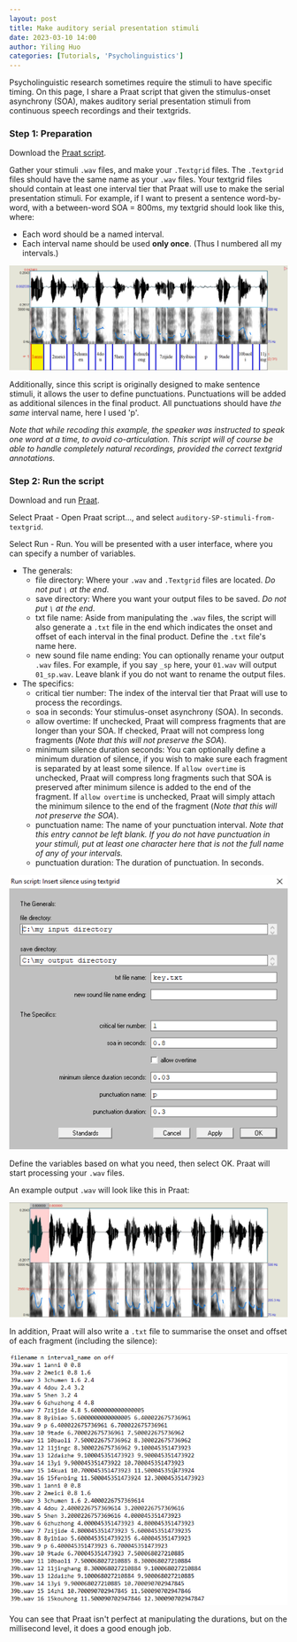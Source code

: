 ```yaml
---
layout: post
title: Make auditory serial presentation stimuli
date: 2023-03-10 14:00
author: Yiling Huo
categories: [Tutorials, 'Psycholinguistics']
---
```


Psycholinguistic research sometimes require the stimuli to have specific timing. On this page, I share a Praat script that given the stimulus-onset asynchrony (SOA), makes auditory serial presentation stimuli from continuous speech recordings and their textgrids. 

<!--excerpt-->

### Step 1: Preparation

Download the <a href="/files/resources/praat/auditory-SP-stimuli-from-textgrid" download>Praat script</a>.

Gather your stimuli `.wav` files, and make your `.Textgrid` files. The `.Textgrid` files should have the same name as your `.wav` files. Your textgrid files should contain at least one interval tier that Praat will use to make the serial presentation stimuli. For example, if I want to present a sentence word-by-word, with a between-word SOA = 800ms, my textgrid should look like this, where:

- Each word should be a named interval.
- Each interval name should be used **only once**. (Thus I numbered all my intervals.)

![praat1](/images/auditory_sp_tutorial/praat1.png)

Additionally, since this script is originally designed to make sentence stimuli, it allows the user to define punctuations. Punctuations will be added as additional silences in the final product. All punctuations should have *the same* interval name, here I used 'p'. 

*Note that while recoding this example, the speaker was instructed to speak one word at a time, to avoid co-articulation. This script will of course be able to handle completely natural recordings, provided the correct textgrid annotations.*

### Step 2: Run the script

Download and run [Praat](https://www.fon.hum.uva.nl/praat/).

Select Praat - Open Praat script..., and select `auditory-SP-stimuli-from-textgrid`. 

Select Run - Run. You will be presented with a user interface, where you can specify a number of variables. 

- The generals:
    - file directory: Where your `.wav` and `.Textgrid` files are located. *Do not put `\` at the end*.
    - save directory: Where you want your output files to be saved. *Do not put `\` at the end*.
    - txt file name: Aside from manipulating the `.wav` files, the script will also generate a `.txt` file in the end which indicates the onset and offset of each interval in the final product. Define the `.txt` file's name here. 
    - new sound file name ending: You can optionally rename your output `.wav` files. For example, if you say `_sp` here, your `01.wav` will output `01_sp.wav`. Leave blank if you do not want to rename the output files. 
- The specifics:
    - critical tier number: The index of the interval tier that Praat will use to process the recordings. 
    - soa in seconds: Your stimulus-onset asynchrony (SOA). In seconds. 
    - allow overtime: If unchecked, Praat will compress fragments that are longer than your SOA. If checked, Praat will not compress long fragments (*Note that this will not preserve the SOA*).
    - minimum silence duration seconds: You can optionally define a minimum duration of silence, if you wish to make sure each fragment is separated by at least some silence. If `allow overtime` is unchecked, Praat will compress long fragments such that SOA is preserved after minimum silence is added to the end of the fragment. If `allow overtime` is unchecked, Praat will simply attach the minimum silence to the end of the fragment (*Note that this will not preserve the SOA*).
    - punctuation name: The name of your punctuation interval. *Note that this entry cannot be left blank. If you do not have punctuation in your stimuli, put at least one character here that is not the full name of any of your intervals.*
    - punctuation duration: The duration of punctuation. In seconds.


![praatui](/images/auditory_sp_tutorial/praatui.png)

Define the variables based on what you need, then select OK. Praat will start processing your `.wav` files. 

An example output `.wav` will look like this in Praat: 

![praat2](/images/auditory_sp_tutorial/praat2.png)

In addition, Praat will also write a `.txt` file to summarise the onset and offset of each fragment (including the silence): 

![txt](/images/auditory_sp_tutorial/txt.png)

You can see that Praat isn't perfect at manipulating the durations, but on the millisecond level, it does a good enough job. 